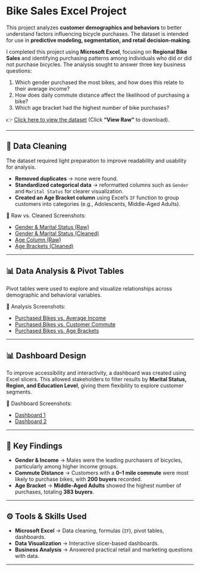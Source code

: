 # Bike Sales Excel Project

This project analyzes **customer demographics and behaviors** to better understand factors influencing bicycle purchases. The dataset is intended for use in **predictive modeling, segmentation, and retail decision-making**.  

I completed this project using **Microsoft Excel**, focusing on **Regional Bike Sales** and identifying purchasing patterns among individuals who did or did not purchase bicycles. The analysis sought to answer three key business questions:  

1. Which gender purchased the most bikes, and how does this relate to their average income?  
2. How does daily commute distance affect the likelihood of purchasing a bike?  
3. Which age bracket had the highest number of bike purchases?  

👉 [Click here to view the dataset](https://github.com/curlyeje/Elliott_Portfolio/blob/c4f875b8072e09d8c78fffc0d9b4e59efe2c152f/Bike%20Sales%20Excel%20Project/Excel%20Project%20Dataset.xlsx) (Click **“View Raw”** to download).  

---

## 🧹 Data Cleaning  

The dataset required light preparation to improve readability and usability for analysis.  

- **Removed duplicates** → none were found.  
- **Standardized categorical data** → reformatted columns such as `Gender` and `Marital Status` for clearer visualization.  
- **Created an Age Bracket column** using Excel’s `IF` function to group customers into categories (e.g., Adolescents, Middle-Aged Adults).  

📸 Raw vs. Cleaned Screenshots:  
- [Gender & Marital Status (Raw)](https://github.com/curlyeje/Elliott_Portfolio/blob/5007ba1bf1de09310a0497a6bad29d400df6f492/Bike%20Sales%20Excel%20Project/Gender%20and%20Marital%20Status%20Raw%20Data.png)  
- [Gender & Marital Status (Cleaned)](https://github.com/curlyeje/Elliott_Portfolio/blob/97891c4892d7958c66b6f949c21f0fd85373eb53/Bike%20Sales%20Excel%20Project/Gender%20and%20Marital%20Status%20Cleaned%20Data.png)  
- [Age Column (Raw)](https://github.com/curlyeje/Elliott_Portfolio/blob/a73309060412a8f9f839b8f1794dc2c88d5cfd70/Bike%20Sales%20Excel%20Project/Raw%20Column%20Age.png)  
- [Age Brackets (Cleaned)](https://github.com/curlyeje/Elliott_Portfolio/blob/a869d0db9d466473b8683959454da457736f1aa7/Bike%20Sales%20Excel%20Project/Age%20Brackets.png)  

---

## 📊 Data Analysis & Pivot Tables  

Pivot tables were used to explore and visualize relationships across demographic and behavioral variables.  

📸 Analysis Screenshots:  
- [Purchased Bikes vs. Average Income](https://github.com/curlyeje/Elliott_Portfolio/blob/08c6c8177c580a309e567374c632e94f8664e2d0/Bike%20Sales%20Excel%20Project/Purchased%20Bikes%20vs%20Average%20Income.png)  
- [Purchased Bikes vs. Customer Commute](https://github.com/curlyeje/Elliott_Portfolio/blob/6787fd29c308baefc469e4f7895dafef7d94d161/Bike%20Sales%20Excel%20Project/Purchased%20Bikes%20vs%20Customer%20Commute.png)  
- [Purchased Bikes vs. Age Brackets](https://github.com/curlyeje/Elliott_Portfolio/blob/4f43cb79bd5b6d1e61f7cac5a124557da9bb9ce7/Bike%20Sales%20Excel%20Project/Purchased%20Bikes%20vs%20Age%20Brackets.png)  

---

## 📊 Dashboard Design  

To improve accessibility and interactivity, a dashboard was created using Excel slicers. This allowed stakeholders to filter results by **Marital Status, Region, and Education Level**, giving them flexibility to explore customer segments.  

📸 Dashboard Screenshots:  
- [Dashboard 1](https://github.com/curlyeje/Elliott_Portfolio/blob/0a2a4ad4baf5707f6648428aca0f1c2d6952a9ec/Bike%20Sales%20Excel%20Project/Dashboard-1.png)  
- [Dashboard 2](https://github.com/curlyeje/Elliott_Portfolio/blob/34ed39fa3672eda3073b2ee9d01c5695f6b9db7d/Bike%20Sales%20Excel%20Project/Dashboard-2.png)  

---

## 📌 Key Findings  

- **Gender & Income** → Males were the leading purchasers of bicycles, particularly among higher income groups.  
- **Commute Distance** → Customers with a **0–1 mile commute** were most likely to purchase bikes, with **200 buyers** recorded.  
- **Age Bracket** → **Middle-Aged Adults** showed the highest number of purchases, totaling **383 buyers**.  

---

## ⚙️ Tools & Skills Used  

- **Microsoft Excel** → Data cleaning, formulas (`IF`), pivot tables, dashboards.  
- **Data Visualization** → Interactive slicer-based dashboards.  
- **Business Analysis** → Answered practical retail and marketing questions with data.  

---

